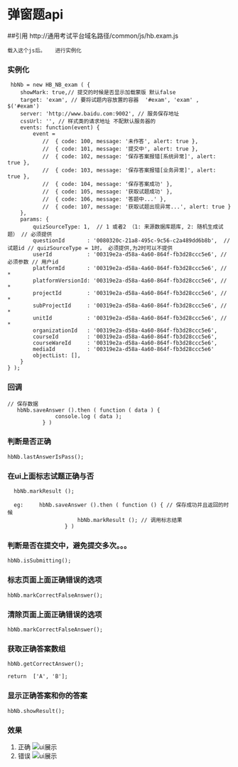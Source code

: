 # 弹窗题api

##引用
    http://通用考试平台域名路径/common/js/hb.exam.js 
    
    载入这个js后。   进行实例化
### 实例化
     hbNb = new HB_NB_exam ( {
        showMark: true,// 提交的时候是否显示加载蒙版 默认false
        target: 'exam', // 要将试题内容放置的容器  '#exam', 'exam' , $('#exam')
        server: 'http://www.baidu.com:9002', // 服务保存地址
        cssUrl: '', // 样式类的请求地址 不配默认服务器的
        events: function(event) {
            event = 
               //  { code: 100, message: '未作答', alert: true },
               //  { code: 101, message: '提交中', alert: true },
               //  { code: 102, message: '保存答案报错[系统异常]', alert: true },
               //  { code: 103, message: '保存答案报错[业务异常]', alert: true },
               //  { code: 104, message: '保存答案成功' },
               //  { code: 105, message: '获取试题成功' },
               //  { code: 106, message: '答题中...' },
               //  { code: 107, message: '获取试题出现异常...', alert: true }
        },
        params: {
            quizSourceType: 1,  // 1 或者2 （1: 来源数据库题库, 2: 随机生成试题） // 必须提供
            questionId       : '0080320c-21a8-495c-9c56-c2a489dd6b8b',  // 试题id // quizSourceType = 1时， 必须提供,为2时可以不提供
            userId           : '00319e2a-d58a-4a60-864f-fb3d28ccc5e6', // 必须参数 // 用户id
            platformId       : '00319e2a-d58a-4a60-864f-fb3d28ccc5e6', // *
            platformVersionId: '00319e2a-d58a-4a60-864f-fb3d28ccc5e6', // *
            projectId        : '00319e2a-d58a-4a60-864f-fb3d28ccc5e6', // *
            subProjectId     : '00319e2a-d58a-4a60-864f-fb3d28ccc5e6', // *
            unitId           : '00319e2a-d58a-4a60-864f-fb3d28ccc5e6', // *
            organizationId   : '00319e2a-d58a-4a60-864f-fb3d28ccc5e6',
            courseId         : '00319e2a-d58a-4a60-864f-fb3d28ccc5e6',
            courseWareId     : '00319e2a-d58a-4a60-864f-fb3d28ccc5e6',
            mediaId          : '00319e2a-d58a-4a60-864f-fb3d28ccc5e6'
            objectList: [],
        }
    } );
    
### 回调

    // 保存数据
       hbNb.saveAnswer ().then ( function ( data ) {
                   console.log ( data );
               } )
               
### 判断是否正确
    
    hbNb.lastAnswerIsPass();

### 在ui上面标志试题正确与否

      hbNb.markResult ();
      
      eg:     hbNb.saveAnswer ().then ( function () { // 保存成功并且返回的时候
                          hbNb.markResult (); // 调用标志结果
                      } )
                      
                      
### 判断是否在提交中，避免提交多次。。。

    hbNb.isSubmitting();
    
    
### 标志页面上面正确错误的选项

    hbNb.markCorrectFalseAnswer();
    
### 清除页面上面正确错误的选项

    hbNb.markCorrectFalseAnswer();
    
### 获取正确答案数组

    hbNb.getCorrectAnswer();
    
    return  ['A', 'B'];
    
    
### 显示正确答案和你的答案

    hbNb.showResult();
    
### 效果
 
1. 正确
![ui展示](../../../common/images/mds/ui-pass.jpg)
2. 错误
![ui展示](../../../common/images/mds/ui-error.jpg)

